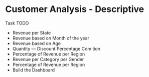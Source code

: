 # Customer Analysis - Descriptive
Task TODO
- Revenue per State
- Revenue based on Month of the year
- Revenue based on Age
- Quantity — Discount Percentage Com tion
- Percentage of Revenue per Region
- Revenue per Category per Gender
- Percentage of Revenue per Region
- Build the Dashboard

